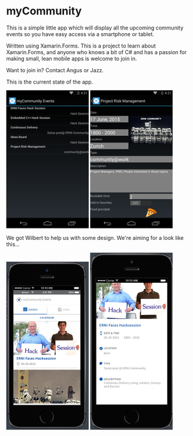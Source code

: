 # myCommunity

This is a simple little app which will display all the upcoming community events so you have easy access via a smartphone or tablet.

Written using Xamarin.Forms. This is a project to learn about Xamarin.Forms, and anyone who knows a bit of C# and has a passion for making small, lean mobile apps is welcome to join in.

Want to join in? Contact Angus or Jazz.

This is the current state of the app.

![screen1](https://raw.githubusercontent.com/ERNICommunity/myCommunity/master/Screenshots/screen1.png)
![screen2](https://raw.githubusercontent.com/ERNICommunity/myCommunity/master/Screenshots/screen2a.png)

We got Wilbert to help us with some design. We're aiming for a look like this...

![new1](https://raw.githubusercontent.com/ERNICommunity/myCommunity/master/Screenshots/newdesign1a.png)
![new2](https://raw.githubusercontent.com/ERNICommunity/myCommunity/master/Screenshots/newdesign2a.png)



